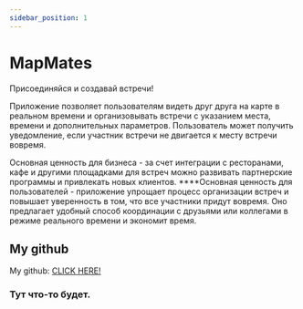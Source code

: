```yaml
---
sidebar_position: 1
---
```


# MapMates

Присоединяйся и создавай встречи!

Приложение позволяет пользователям видеть друг друга на карте в реальном времени и организовывать встречи с указанием места, времени и дополнительных параметров. Пользователь может получить уведомление, если участник встречи не двигается к месту встречи вовремя.

Основная ценность для бизнеса - за счет интеграции с ресторанами, кафе и другими площадками для встреч можно развивать партнерские программы и привлекать новых клиентов.
****Основная ценность для пользователей - приложение упрощает процесс организации встреч и повышает уверенность в том, что все участники придут вовремя. Оно предлагает удобный способ координации с друзьями или коллегами в режиме реального времени и экономит время.




## My github
My github: [CLICK HERE!](https://github.com/Dolgikh17)



### Тут что-то будет.




